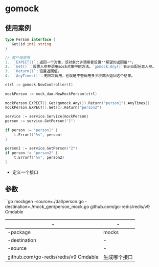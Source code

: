 # gomock

## 使用案例

```go
type Person interface {
   Get(id int) string
}

// 客户端使用
1.  `EXPECT()`：返回一个对象，该对象允许调用者设置**期望的返回值**。
2.  `Get()`：设置入参并调用mock对象中的方法。`gomock.Any()`表示匹配任意入参。
3.  `Return()`：设置返回值。
4.  `AnyTimes()`：无限次调用，也就是不管调用多少次都会返回这个结果。

ctrl := gomock.NewController(t)  
  
mockPerson := mock_dao.NewMockPerson(ctrl)  
  
mockPerson.EXPECT().Get(gomock.Any()).Return("person1").AnyTimes()  
mockPerson.EXPECT().Get(2).Return("person2")

service := service.Service{mockPerson}  
person := service.GetPerson("1")  
  
if person != "person1" {  
    t.Errorf("%v", person)  
}  
  
person2 := service.GetPerson("2")  
if person != "person2" {  
    t.Errorf("%v", person2)  
}
```

- 定义一个接口

## 参数

``go mockgen -source=./dal/person.go -destination=./mock_gen/person_mock.go github.com/go-redis/redis/v9 Cmdable

| -                                    | -            |
| ------------------------------------ | ------------ |
| -package                             | mocks        |
| -destination                         | -            |
| -source                              | -            |
| github.com/go-redis/redis/v9 Cmdable | 生成哪个接口 |

